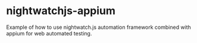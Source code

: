 # nightwatchjs-appium
Example of how to use nightwatch.js automation framework combined with appium for web automated testing.

